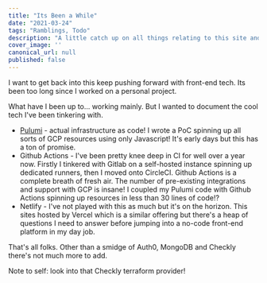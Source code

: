 ```yaml
---
title: "Its Been a While"
date: "2021-03-24"
tags: "Ramblings, Todo"
description: "A little catch up on all things relating to this site and tech. A post early days in the Tech industry and what I'm looking forward to digging into."
cover_image: ''
canonical_url: null
published: false
---
```


I want to get back into this keep pushing forward with front-end tech. Its been too long since I worked on a personal project.

What have I been up to... working mainly. But I wanted to document the cool tech I've been tinkering with.
- [Pulumi](https://www.pulumi.com/) - actual infrastructure as code! I wrote a PoC spinning up all sorts of GCP resources using only Javascript! It's early days but this has a ton of promise.
- Github Actions - I've been pretty knee deep in CI for well over a year now. Firstly I tinkered with Gitlab on a self-hosted instance spinning up dedicated runners, then I moved onto CircleCI. Github Actions is a complete breath of fresh air. The number of pre-existing integrations and support with GCP is insane! I coupled my Pulumi code with Github Actions spinning up resources in less than 30 lines of code!?
- Netlify - I've not played with this as much but it's on the horizon. This sites hosted by Vercel which is a similar offering but there's a heap of questions I need to answer before jumping into a no-code front-end platform in my day job.

That's all folks. Other than a smidge of Auth0, MongoDB and Checkly there's not much more to add.

Note to self: look into that Checkly terraform provider!
